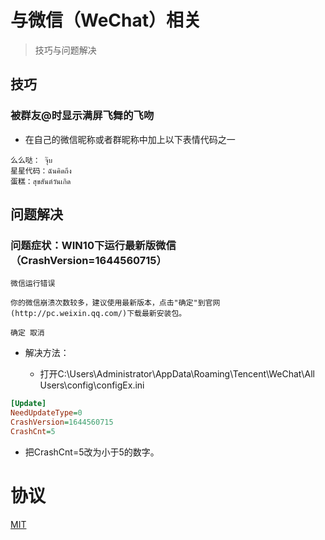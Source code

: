 # 与微信（WeChat）相关

> 技巧与问题解决

## 技巧

### 被群友@时显示满屏飞舞的飞吻

- 在自己的微信昵称或者群昵称中加上以下表情代码之一

```
么么哒： จุ๊บ
星星代码：ฉันคิดถึง
蛋糕：สุขสันต์วันเกิด
```

## 问题解决

### 问题症状：WIN10下运行最新版微信（CrashVersion=1644560715）

```
微信运行错误

你的微信崩溃次数较多，建议使用最新版本，点击"确定"到官网(http://pc.weixin.qq.com/)下载最新安装包。

确定 取消 

```

- 解决方法：

  - 打开C:\Users\Administrator\AppData\Roaming\Tencent\WeChat\All Users\config\configEx.ini

```configEx.ini
[Update]
NeedUpdateType=0
CrashVersion=1644560715
CrashCnt=5
```

  - 把CrashCnt=5改为小于5的数字。


# 协议

[MIT](https://github.com/DocTam/WeChat/blob/master/LICENSE)
